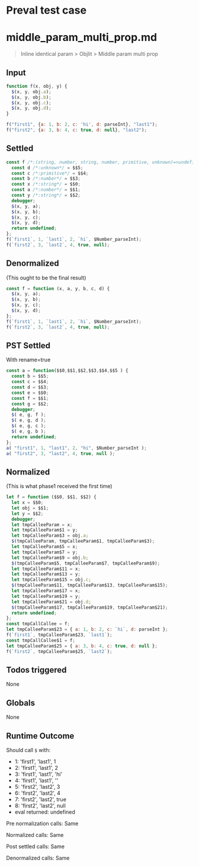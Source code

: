 # Preval test case

# middle_param_multi_prop.md

> Inline identical param > Objlit > Middle param multi prop
>
>

## Input

`````js filename=intro
function f(x, obj, y) {
  $(x, y, obj.a);
  $(x, y, obj.b);
  $(x, y, obj.c);
  $(x, y, obj.d);
}

f("first1", {a: 1, b: 2, c: 'hi', d: parseInt}, "last1");
f("first2", {a: 3, b: 4, c: true, d: null}, "last2");
`````


## Settled


`````js filename=intro
const f /*:(string, number, string, number, primitive, unknown)=>undefined*/ = function ($$0, $$1, $$2, $$3, $$4, $$5) {
  const d /*:unknown*/ = $$5;
  const c /*:primitive*/ = $$4;
  const b /*:number*/ = $$3;
  const x /*:string*/ = $$0;
  const a /*:number*/ = $$1;
  const y /*:string*/ = $$2;
  debugger;
  $(x, y, a);
  $(x, y, b);
  $(x, y, c);
  $(x, y, d);
  return undefined;
};
f(`first1`, 1, `last1`, 2, `hi`, $Number_parseInt);
f(`first2`, 3, `last2`, 4, true, null);
`````


## Denormalized
(This ought to be the final result)

`````js filename=intro
const f = function (x, a, y, b, c, d) {
  $(x, y, a);
  $(x, y, b);
  $(x, y, c);
  $(x, y, d);
};
f(`first1`, 1, `last1`, 2, `hi`, $Number_parseInt);
f(`first2`, 3, `last2`, 4, true, null);
`````


## PST Settled
With rename=true

`````js filename=intro
const a = function($$0,$$1,$$2,$$3,$$4,$$5 ) {
  const b = $$5;
  const c = $$4;
  const d = $$3;
  const e = $$0;
  const f = $$1;
  const g = $$2;
  debugger;
  $( e, g, f );
  $( e, g, d );
  $( e, g, c );
  $( e, g, b );
  return undefined;
};
a( "first1", 1, "last1", 2, "hi", $Number_parseInt );
a( "first2", 3, "last2", 4, true, null );
`````


## Normalized
(This is what phase1 received the first time)

`````js filename=intro
let f = function ($$0, $$1, $$2) {
  let x = $$0;
  let obj = $$1;
  let y = $$2;
  debugger;
  let tmpCalleeParam = x;
  let tmpCalleeParam$1 = y;
  let tmpCalleeParam$3 = obj.a;
  $(tmpCalleeParam, tmpCalleeParam$1, tmpCalleeParam$3);
  let tmpCalleeParam$5 = x;
  let tmpCalleeParam$7 = y;
  let tmpCalleeParam$9 = obj.b;
  $(tmpCalleeParam$5, tmpCalleeParam$7, tmpCalleeParam$9);
  let tmpCalleeParam$11 = x;
  let tmpCalleeParam$13 = y;
  let tmpCalleeParam$15 = obj.c;
  $(tmpCalleeParam$11, tmpCalleeParam$13, tmpCalleeParam$15);
  let tmpCalleeParam$17 = x;
  let tmpCalleeParam$19 = y;
  let tmpCalleeParam$21 = obj.d;
  $(tmpCalleeParam$17, tmpCalleeParam$19, tmpCalleeParam$21);
  return undefined;
};
const tmpCallCallee = f;
let tmpCalleeParam$23 = { a: 1, b: 2, c: `hi`, d: parseInt };
f(`first1`, tmpCalleeParam$23, `last1`);
const tmpCallCallee$1 = f;
let tmpCalleeParam$25 = { a: 3, b: 4, c: true, d: null };
f(`first2`, tmpCalleeParam$25, `last2`);
`````


## Todos triggered


None


## Globals


None


## Runtime Outcome


Should call `$` with:
 - 1: 'first1', 'last1', 1
 - 2: 'first1', 'last1', 2
 - 3: 'first1', 'last1', 'hi'
 - 4: 'first1', 'last1', '<function>'
 - 5: 'first2', 'last2', 3
 - 6: 'first2', 'last2', 4
 - 7: 'first2', 'last2', true
 - 8: 'first2', 'last2', null
 - eval returned: undefined

Pre normalization calls: Same

Normalized calls: Same

Post settled calls: Same

Denormalized calls: Same
